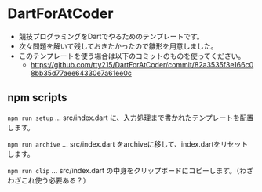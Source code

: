 # DartForAtCoder

- 競技プログラミングをDartでやるためのテンプレートです。
- 次々問題を解いて残しておきたかったので雛形を用意しました。
- このテンプレートを使う場合は以下のコミットのものを使ってください。
    - https://github.com/tty215/DartForAtCoder/commit/82a3535f3e166c08bb35d77aee64330e7a61ee0c

## npm scripts

`npm run setup` ... src/index.dart に、入力処理まで書かれたテンプレートを配置します。

`npm run archive` ... src/index.dart をarchiveに移して、index.dartをリセットします。

`npm run clip` ... src/index.dart の中身をクリップボードにコピーします。（わざわざこれ使う必要ある？）
